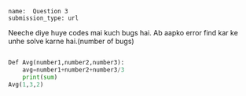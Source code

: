 ```ngMeta
name:  Question 3
submission_type: url
```

Neeche diye huye codes mai kuch bugs hai. Ab aapko error find kar ke unhe solve karne hai.(number of bugs)



```python

Def Avg(number1,number2,number3):
	avg=number1+number2+number3/3
	print(sum)
Avg(1,3,2)

 ```

